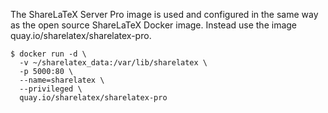 The ShareLaTeX Server Pro image is used and configured in the same way as the open source ShareLaTeX Docker image. Instead use the image quay.io/sharelatex/sharelatex-pro.

```
$ docker run -d \
  -v ~/sharelatex_data:/var/lib/sharelatex \
  -p 5000:80 \
  --name=sharelatex \
  --privileged \
  quay.io/sharelatex/sharelatex-pro
```

